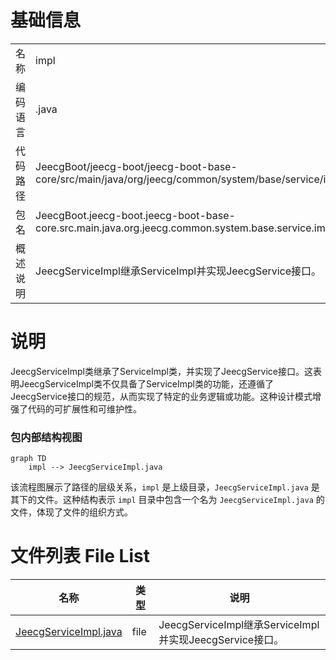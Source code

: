 # 基础信息

|      |      |
|------|------|
| 名称 | impl |
| 编码语言 | .java |
| 代码路径 | JeecgBoot/jeecg-boot/jeecg-boot-base-core/src/main/java/org/jeecg/common/system/base/service/impl |
| 包名 | JeecgBoot.jeecg-boot.jeecg-boot-base-core.src.main.java.org.jeecg.common.system.base.service.impl |
| 概述说明 | JeecgServiceImpl继承ServiceImpl并实现JeecgService接口。 |

# 说明

JeecgServiceImpl类继承了ServiceImpl类，并实现了JeecgService接口。这表明JeecgServiceImpl类不仅具备了ServiceImpl类的功能，还遵循了JeecgService接口的规范，从而实现了特定的业务逻辑或功能。这种设计模式增强了代码的可扩展性和可维护性。


### 包内部结构视图

```mermaid
graph TD
    impl --> JeecgServiceImpl.java
```

该流程图展示了路径的层级关系，`impl` 是上级目录，`JeecgServiceImpl.java` 是其下的文件。这种结构表示 `impl` 目录中包含一个名为 `JeecgServiceImpl.java` 的文件，体现了文件的组织方式。

# 文件列表 File List

| 名称   | 类型  | 说明 |
|-------|------|-------------|
| [JeecgServiceImpl.java](JeecgServiceImpl.md) | file | JeecgServiceImpl继承ServiceImpl并实现JeecgService接口。 |


